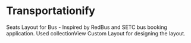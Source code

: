 # Transportationify
Seats Layout for Bus - Inspired by RedBus and SETC bus booking application.
Used collectionView Custom Layout for designing the layout.
